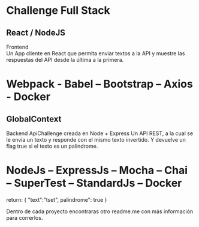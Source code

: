 # Challenge Full Stack
## React / NodeJS
	
Frontend  
Un App cliente en React que permita enviar textos a la API y muestre las respuestas del API desde la última a la primera.
# Webpack - Babel – Bootstrap – Axios - Docker
## GlobalContext 

Backend
ApiChallenge creada en Node + Express
Un API REST, a la cual se le envía un texto y responde con el mismo texto invertido. Y devuelve un flag true si el texto es un palindrome.
# NodeJs – ExpressJs – Mocha – Chai – SuperTest – StandardJs – Docker

return:
{ 
   "text":"tset",
   palindrome": true
}

Dentro de cada proyecto encontraras otro readme.me con más información para correrlos.



